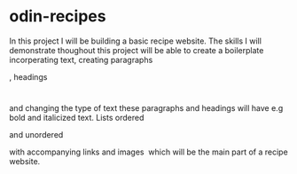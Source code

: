 # odin-recipes
In this project I will be building a basic recipe website. The skills I will demonstrate thoughout this project will be able to create a boilerplate incorperating text, creating paragraphs <p></p>, headings <h1></h1> and changing the type of text these paragraphs and headings will have e.g bold <strong></strong> and italicized <em></em> text. Lists ordered <ol></ol> and unordered <ul></ul> with accompanying links <a href></a>and images <img src> which will be the main part of a recipe website.